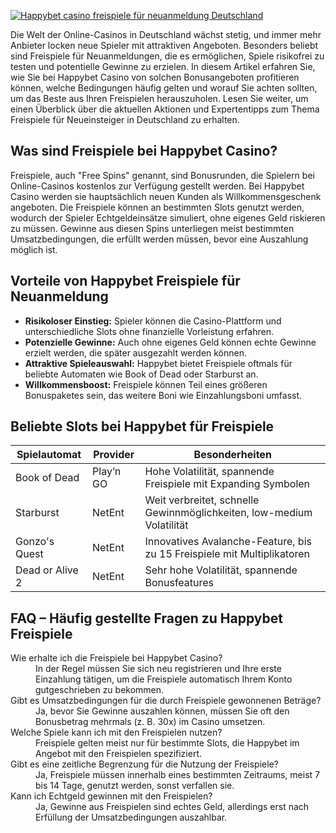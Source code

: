 [![Happybet casino freispiele für neuanmeldung Deutschland](https://123-caf.pages.dev/gitsignup.png)](https://vrmoo.ru/Bt82HjjY)

<p>Die Welt der Online-Casinos in Deutschland wächst stetig, und immer mehr Anbieter locken neue Spieler mit attraktiven Angeboten. Besonders beliebt sind Freispiele für Neuanmeldungen, die es ermöglichen, Spiele risikofrei zu testen und potentielle Gewinne zu erzielen. In diesem Artikel erfahren Sie, wie Sie bei Happybet Casino von solchen Bonusangeboten profitieren können, welche Bedingungen häufig gelten und worauf Sie achten sollten, um das Beste aus Ihren Freispielen herauszuholen. Lesen Sie weiter, um einen Überblick über die aktuellen Aktionen und Expertentipps zum Thema Freispiele für Neueinsteiger in Deutschland zu erhalten.</p>  <h2>Was sind Freispiele bei Happybet Casino?</h2> <p>Freispiele, auch "Free Spins" genannt, sind Bonusrunden, die Spielern bei Online-Casinos kostenlos zur Verfügung gestellt werden. Bei Happybet Casino werden sie hauptsächlich neuen Kunden als Willkommensgeschenk angeboten. Die Freispiele können an bestimmten Slots genutzt werden, wodurch der Spieler Echtgeldeinsätze simuliert, ohne eigenes Geld riskieren zu müssen. Gewinne aus diesen Spins unterliegen meist bestimmten Umsatzbedingungen, die erfüllt werden müssen, bevor eine Auszahlung möglich ist.</p>  <h2>Vorteile von Happybet Freispiele für Neuanmeldung</h2> <ul>   <li><strong>Risikoloser Einstieg:</strong> Spieler können die Casino-Plattform und unterschiedliche Slots ohne finanzielle Vorleistung erfahren.</li>   <li><strong>Potenzielle Gewinne:</strong> Auch ohne eigenes Geld können echte Gewinne erzielt werden, die später ausgezahlt werden können.</li>   <li><strong>Attraktive Spieleauswahl:</strong> Happybet bietet Freispiele oftmals für beliebte Automaten wie Book of Dead oder Starburst an.</li>   <li><strong>Willkommensboost:</strong> Freispiele können Teil eines größeren Bonuspaketes sein, das weitere Boni wie Einzahlungsboni umfasst.</li> </ul>  <h2>Beliebte Slots bei Happybet für Freispiele</h2> <table>   <thead>     <tr>       <th>Spielautomat</th>       <th>Provider</th>       <th>Besonderheiten</th>     </tr>   </thead>   <tbody>     <tr>       <td>Book of Dead</td>       <td>Play’n GO</td>       <td>Hohe Volatilität, spannende Freispiele mit Expanding Symbolen</td>     </tr>     <tr>       <td>Starburst</td>       <td>NetEnt</td>       <td>Weit verbreitet, schnelle Gewinnmöglichkeiten, low-medium Volatilität</td>     </tr>     <tr>       <td>Gonzo's Quest</td>       <td>NetEnt</td>       <td>Innovatives Avalanche-Feature, bis zu 15 Freispiele mit Multiplikatoren</td>     </tr>     <tr>       <td>Dead or Alive 2</td>       <td>NetEnt</td>       <td>Sehr hohe Volatilität, spannende Bonusfeatures</td>     </tr>   </tbody> </table>  <h2>FAQ – Häufig gestellte Fragen zu Happybet Freispiele</h2> <dl>   <dt>Wie erhalte ich die Freispiele bei Happybet Casino?</dt>   <dd>In der Regel müssen Sie sich neu registrieren und Ihre erste Einzahlung tätigen, um die Freispiele automatisch Ihrem Konto gutgeschrieben zu bekommen.</dd>    <dt>Gibt es Umsatzbedingungen für die durch Freispiele gewonnenen Beträge?</dt>   <dd>Ja, bevor Sie Gewinne auszahlen können, müssen Sie oft den Bonusbetrag mehrmals (z. B. 30x) im Casino umsetzen.</dd>    <dt>Welche Spiele kann ich mit den Freispielen nutzen?</dt>   <dd>Freispiele gelten meist nur für bestimmte Slots, die Happybet im Angebot mit den Freispielen spezifiziert.</dd>    <dt>Gibt es eine zeitliche Begrenzung für die Nutzung der Freispiele?</dt>   <dd>Ja, Freispiele müssen innerhalb eines bestimmten Zeitraums, meist 7 bis 14 Tage, genutzt werden, sonst verfallen sie.</dd>    <dt>Kann ich Echtgeld gewinnen mit den Freispielen?</dt>   <dd>Ja, Gewinne aus Freispielen sind echtes Geld, allerdings erst nach Erfüllung der Umsatzbedingungen auszahlbar.</dd> </dl>